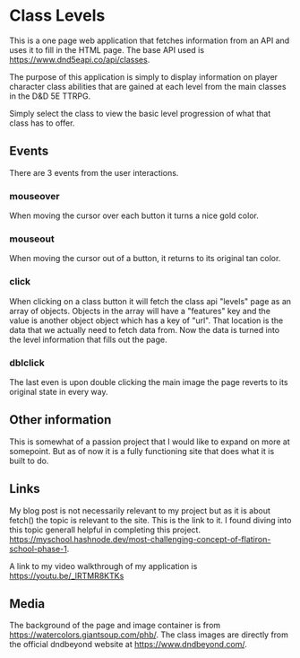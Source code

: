 # Class Levels

This is a one page web application that fetches information from an API and uses it to fill in the HTML page. The base API used is https://www.dnd5eapi.co/api/classes.

The purpose of this application is simply to display information on player character class abilities that are gained at each level from the main classes in the D&D 5E TTRPG.

Simply select the class to view the basic level progression of what that class has to offer.

## Events
There are 3 events from the user interactions.
### mouseover
When moving the cursor over each button it turns a nice gold color.
### mouseout
When moving the cursor out of a button, it returns to its original tan color.
### click
When clicking on a class button it will fetch the class api "levels" page as an array of objects. Objects in the array will have a "features" key and the value is another object object which has a key of "url". That location is the data that we actually need to fetch data from.  Now the data is turned into the level information that fills out the page.
### dblclick
The last even is upon double clicking the main image the page reverts to its original state in every way.

## Other information

This is somewhat of a passion project that I would like to expand on more at somepoint. But as of now it is a fully functioning site that does what it is built to do.

## Links

My blog post is not necessarily relevant to my project but as it is about fetch() the topic is relevant to the site. This is the link to it. I found diving into this topic generall helpful in completing this project. https://myschool.hashnode.dev/most-challenging-concept-of-flatiron-school-phase-1.

A link to my video walkthrough of my application is https://youtu.be/_lRTMR8KTKs

## Media

The background of the page and image container is from https://watercolors.giantsoup.com/phb/. The class images are directly from the official dndbeyond website at https://www.dndbeyond.com/.